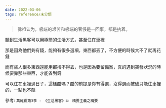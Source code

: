 ```yaml
---
date: 2022-03-06
tags: reference/未分類
---
```



>佛祖认为，极端的艰苦和极端的奢侈是一回事，都是执着。

聽到生活黑客可以用極簡的生活方式，甚至住在車裡

那是因為他們夠有錢，能夠有很多選項，東西都丟了，不方便的時候大不了就再花錢

而有些人很多東西還能用都捨不得丟，也是因為要留備案，真的遇到突發狀況的時候要靠那些東西，才能省到錢

可以住在車裡過日子，這樣酷嗎？酷的前提是你有得選，沒得選而被破只能住車裡的，一點也不酷


參考: 
`萬維綱第3季 - 《生活黑客》4: 精要主義之精要`
